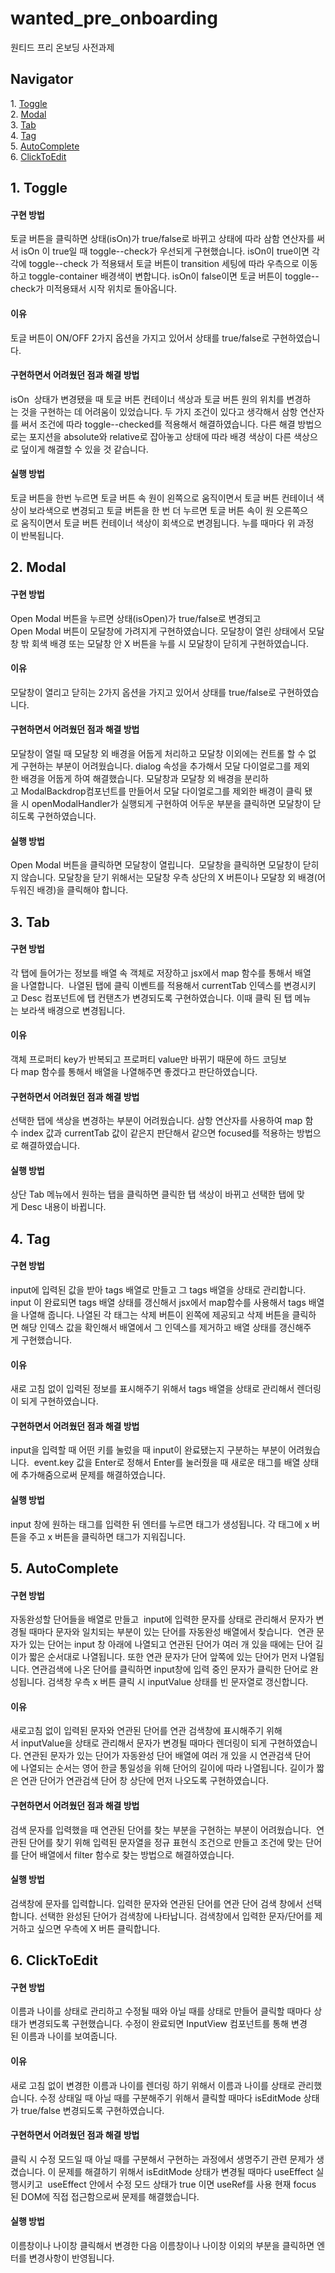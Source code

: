 # wanted_pre_onboarding
원티드 프리 온보딩 사전과제
   
   
## Navigator   
1. [Toggle](https://github.com/jres1007/wanted_pre_onboarding/main/README.md#1toggle)   
2. [Modal](https://github.com/jres1007/wanted_pre_onboarding/main/README.md#2modal)   
3. [Tab](https://github.com/jres1007/wanted_pre_onboarding/main/README.md#3tab)   
4. [Tag](https://github.com/jres1007/wanted_pre_onboarding/main/README.md#4tag)   
5. [AutoComplete](https://github.com/jres1007/wanted_pre_onboarding/main/README.md#5autocomplete)   
6. [ClickToEdit](https://github.com/jres1007/wanted_pre_onboarding/main/README.md#6clicktoedit)   

## 1. Toggle

#### 구현 방법

토글 버튼을 클릭하면 상태(isOn)가 true/false로 바뀌고 상태에 따라 삼함 연산자를 써서 isOn 이 true일 때 toggle--check가 우선되게 구현했습니다.
isOn이 true이면 각각에 toggle--check 가 적용돼서 토글 버튼이 transition 세팅에 따라 우측으로 이동하고 toggle-container 배경색이 변합니다.
isOn이 false이면 토글 버튼이 toggle--check가 미적용돼서 시작 위치로 돌아옵니다.

#### 이유
토글 버튼이 ON/OFF 2가지 옵션을 가지고 있어서 상태를 true/false로 구현하였습니다. 

#### 구현하면서 어려웠던 점과 해결 방법
isOn  상태가 변경됐을 때 토글 버튼 컨테이너 색상과 토글 버튼 원의 위치를 변경하는 것을 구현하는 데 어려움이 있었습니다.
두 가지 조건이 있다고 생각해서 삼항 연산자를 써서 조건에 따라 toggle--checked를 적용해서 해결하였습니다.
다른 해결 방법으로는 포지션을 absolute와 relative로 잡아놓고 상태에 따라 배경 색상이 다른 색상으로 덮이게 해결할 수 있을 것 같습니다.

#### 실행 방법
토글 버튼을 한번 누르면 토글 버튼 속 원이 왼쪽으로 움직이면서 토글 버튼 컨테이너 색상이 보라색으로 변경되고
토글 버튼을 한 번 더 누르면 토글 버튼 속이 원 오른쪽으로 움직이면서 토글 버튼 컨테이너 색상이 회색으로 변경됩니다.
누를 때마다 위 과정이 반복됩니다.

## 2. Modal

#### 구현 방법

Open Modal 버튼을 누르면 상태(isOpen)가 true/false로 변경되고 
Open Modal 버튼이 모달창에 가려지게 구현하였습니다.
모달창이 열린 상태에서 모달창 밖 회색 배경 또는 모달창 안 X 버튼을 누를 시 모달창이 닫히게 구현하였습니다.

#### 이유

모달창이 열리고 닫히는 2가지 옵션을 가지고 있어서 상태를 true/false로 구현하였습니다. 

#### 구현하면서 어려웠던 점과 해결 방법
모달창이 열릴 때 모달창 외 배경을 어둡게 처리하고 모달창 이외에는 컨트롤 할 수 없게 구현하는 부분이 어려웠습니다.
dialog 속성을 추가해서 모달 다이얼로그를 제외한 배경을 어둡게 하여 해결했습니다.
모달창과 모달창 외 배경을 분리하고 ModalBackdrop컴포넌트를 만들어서 모달 다이얼로그를 제외한 배경이 클릭 됐을 시 openModalHandler가 실행되게 구현하여 어두운 부분을 클릭하면 모달창이 닫히도록 구현하였습니다. 

#### 실행 방법
Open Modal 버튼을 클릭하면 모달창이 열립니다. 
모달창을 클릭하면 모달창이 닫히지 않습니다.
모달창을 닫기 위해서는 모달창 우측 상단의 X 버튼이나 모달창 외 배경(어두워진 배경)을 클릭해야 합니다.


## 3. Tab

#### 구현 방법

각 탭에 들어가는 정보를 배열 속 객체로 저장하고 jsx에서 map 함수를 통해서 배열을 나열합니다. 
나열된 탭에 클릭 이벤트를 적용해서 currentTab 인덱스를 변경시키고 Desc 컴포넌트에 탭 컨탠츠가 변경되도록 구현하였습니다.
이때 클릭 된 탭 메뉴는 보라색 배경으로 변경됩니다.

#### 이유

객체 프로퍼티 key가 반복되고 프로퍼티 value만 바뀌기 때문에 하드 코딩보다 map 함수를 통해서 배열을 나열해주면 좋겠다고 판단하였습니다.

#### 구현하면서 어려웠던 점과 해결 방법
선택한 탭에 색상을 변경하는 부분이 어려웠습니다. 삼항 연산자를 사용하여 map 함수 index 값과 currentTab 값이 같은지 판단해서 같으면 focused를 적용하는 방법으로 해결하였습니다. 

#### 실행 방법
상단 Tab 메뉴에서 원하는 탭을 클릭하면 클릭한 탭 색상이 바뀌고 선택한 탭에 맞게 Desc 내용이 바뀝니다.


## 4. Tag

#### 구현 방법
input에 입력된 값을 받아 tags 배열로 만들고 그 tags 배열을 상태로 관리합니다. 
input 이 완료되면 tags 배열 상태를 갱신해서 jsx에서 map함수를 사용해서 tags 배열을 나열해 줍니다.
나열된 각 태그는 삭제 버튼이 왼쪽에 제공되고 삭제 버튼을 클릭하면 해당 인덱스 값을 확인해서 배열에서 그 인덱스를 제거하고 배열 상태를 갱신해주게 구현했습니다.

#### 이유
새로 고침 없이 입력된 정보를 표시해주기 위해서 tags 배열을 상태로 관리해서 렌더링이 되게 구현하였습니다.

#### 구현하면서 어려웠던 점과 해결 방법
input을 입력할 때 어떤 키를 눌렀을 때 input이 완료됐는지 구분하는 부분이 어려웠습니다. 
event.key 값을 Enter로 정해서 Enter를 눌러줬을 때 새로운 태그를 배열 상태에 추가해줌으로써 문제를 해결하였습니다.

#### 실행 방법
input 창에 원하는 태그를 입력한 뒤 엔터를 누르면 태그가 생성됩니다.
각 태그에 x 버튼을 주고 x 버튼을 클릭하면 태그가 지워집니다.

## 5. AutoComplete

#### 구현 방법

자동완성할 단어들을 배열로 만들고 
input에 입력한 문자를 상태로 관리해서 문자가 변경될 때마다 문자와 일치되는 부분이 있는 단어를 자동완성 배열에서 찾습니다. 
연관 문자가 있는 단어는 input 창 아래에 나열되고 연관된 단어가 여러 개 있을 때에는 단어 길이가 짧은 순서대로 나열됩니다.
또한 연관 문자가 단어 앞쪽에 있는 단어가 먼저 나열됩니다.
연관검색에 나온 단어를 클릭하면 input창에 입력 중인 문자가 클릭한 단어로 완성됩니다.
검색창 우측 x 버튼 클릭 시 inputValue 상태를 빈 문자열로 갱신합니다.

#### 이유

새로고침 없이 입력된 문자와 연관된 단어를 연관 검색창에 표시해주기 위해서 inputValue을 상태로 관리해서 문자가 변경될 때마다 렌더링이 되게 구현하였습니다.
연관된 문자가 있는 단어가 자동완성 단어 배열에 여러 개 있을 시 연관검색 단어에 나열되는 순서는 영어 한글 통일성을 위해 단어의 길이에 따라 나열됩니다.
길이가 짧은 연관 단어가 연관검색 단어 창 상단에 먼저 나오도록 구현하였습니다.

#### 구현하면서 어려웠던 점과 해결 방법
검색 문자를 입력했을 때 연관된 단어를 찾는 부분을 구현하는 부분이 어려웠습니다. 
연관된 단어를 찾기 위해 입력된 문자열을 정규 표현식 조건으로 만들고 조건에 맞는 단어를 단어 배열에서 filter 함수로 찾는 방법으로 해결하였습니다. 

#### 실행 방법
검색창에 문자를 입력합니다. 입력한 문자와 연관된 단어를 연관 단어 검색 창에서 선택합니다.
선택한 완성된 단어가 검색창에 나타납니다.
검색창에서 입력한 문자/단어를 제거하고 싶으면 우측에 X 버튼 클릭합니다.


## 6. ClickToEdit

#### 구현 방법

이름과 나이를 상태로 관리하고 수정될 때와 아닐 때를 상태로 만들어 클릭할 때마다 상태가 변경되도록 구현했습니다.
수정이 완료되면 InputView 컴포넌트를 통해 변경된 이름과 나이를 보여줍니다. 

#### 이유

새로 고침 없이 변경한 이름과 나이를 렌더링 하기 위해서 이름과 나이를 상태로 관리했습니다.
수정 상태일 때 아닐 때를 구분해주기 위해서 클릭할 때마다 isEditMode 상태가 true/false 변경되도록 구현하였습니다.

#### 구현하면서 어려웠던 점과 해결 방법
클릭 시 수정 모드일 때 아닐 때를 구분해서 구현하는 과정에서 생명주기 관련 문제가 생겼습니다. 이 문제를 해결하기 위해서 isEditMode 상태가 변경될 때마다 useEffect 실행시키고 
useEffect 안에서 수정 모드 상태가 true 이면 useRef를 사용 현재 focus된 DOM에 직접 접근함으로써 문제를 해결했습니다.


#### 실행 방법
이름창이나 나이창 클릭해서 변경한 다음 이름창이나 나이창 이외의 부분을 클릭하면 엔터를 변경사항이 반영됩니다.

